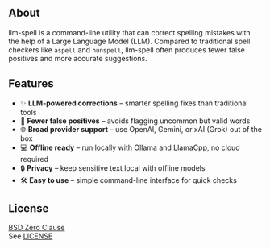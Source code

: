 ## About

llm-spell is a command-line utility that can correct spelling mistakes
with the help of a Large Language Model (LLM). Compared to traditional spell
checkers like `aspell` and `hunspell`, llm-spell often produces fewer
false positives and more accurate suggestions.

## Features

- ✨ **LLM-powered corrections** – smarter spelling fixes than traditional tools
- 🤖 **Fewer false positives** – avoids flagging uncommon but valid words
- 🌐 **Broad provider support** – use OpenAI, Gemini, or xAI (Grok) out of the box
- 💻 **Offline ready** – run locally with Ollama and LlamaCpp, no cloud required
- 🔒 **Privacy** – keep sensitive text local with offline models
- 🛠️ **Easy to use** – simple command-line interface for quick checks

## License

[BSD Zero Clause](https://choosealicense.com/licenses/0bsd/)
<br>
See [LICENSE](./LICENSE)



